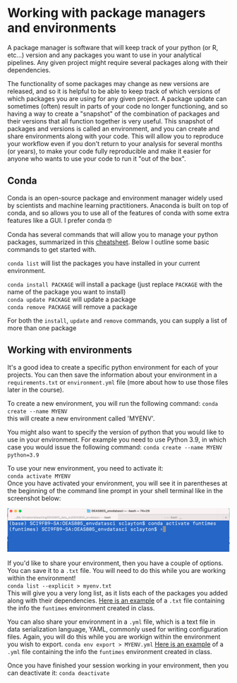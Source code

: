 # Working with package managers and environments

A package manager is software that will keep track of your python (or R, etc...) version and any packages you want to use in your analytical pipelines. Any given project might require several packages along with their dependencies.   

The functionality of some packages may change as new versions are released, and so it is helpful to be able to keep track of which versions of which packages you are using for any given project. A package update can sometimes (often) result in parts of your code no longer functioning, and so having a way to create a "snapshot" of the combination of packages and their versions that all function together is very useful. This snapshot of packages and versions is called an environment, and you can create and share environments along with your code. This will allow you to reproduce your workflow even if you don't return to your analysis for several months (or years), to make your code fully reproducible and make it easier for anyone who wants to use your code to run it "out of the box".

## Conda
Conda is an open-source package and environment manager widely used by scientists and machine learning practitioners. Anaconda is built on top of conda, and so allows you to use all of the features of conda with some extra features like a GUI. I prefer conda :nerd_face:

Conda has several commands that will allow you to manage your python packages, summarized in this [cheatsheet](https://docs.conda.io/projects/conda/en/latest/_downloads/843d9e0198f2a193a3484886fa28163c/conda-cheatsheet.pdf). Below I outline some basic commands to get started with.

`conda list` will list the packages you have installed in your current environment. 

`conda install PACKAGE` will install a package (just replace `PACKAGE` with the name of the package you want to install)  
`conda update PACKAGE` will update a package  
`conda remove PACKAGE` will remove a package  

For both the `install`, `update` and `remove` commands, you can supply a list of more than one package


## Working with environments
It's a good idea to create a specific python environment for each of your projects. You can then save the information about your environment in a `requirements.txt` or `environment.yml` file (more about how to use those files later in the course).

To create a new environment, you will run the following command:
`conda create --name MYENV`  
this will create a new environment called 'MYENV'. 

You might also want to specify the version of python that you would like to use in your environment. For example you need to use Python 3.9, in which case you would issue the following command:
`conda create --name MYENV python=3.9`

To use your new environment, you need to activate it:  
`conda activate MYENV`  
Once you have activated your environment, you will see it in parentheses at the beginning of the command line prompt in your shell terminal like in the screenshot below:

![](figs/env_activated.png)

If you'd like to share your environment, then you have a couple of options. You can save it to a `.txt` file. You will need to do this while you are working within the environment!  
`conda list --explicit > myenv.txt`  
This will give you a very long list, as it lists each of the packages you added along with their dependencies. 
[Here is an example](https://github.com/sophieclayton/OEAS805_envdatasci/blob/master/funtimes.txt) of a `.txt` file containing the info the `funtimes` environment created in class.

You can also share your environment in a `.yml` file, which is a text file in data serialization language, YAML, commonly used for writing configuration files. Again, you will do this while you are workign within the environment you wish to export.
`conda env export > MYENV.yml`
[Here is an example](https://github.com/sophieclayton/OEAS805_envdatasci/blob/master/funtimes.yml) of a `.yml` file containing the info the `funtimes` environment created in class.

Once you have finished your session working in your environment, then you can deactivate it:
`conda deactivate`
